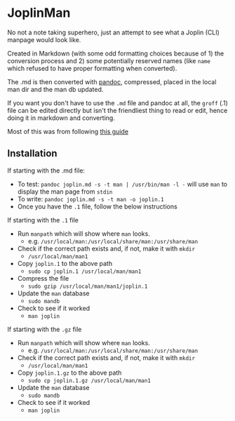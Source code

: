 # JoplinMan

No not a note taking superhero, just an attempt to see what a Joplin (CLI) manpage would look like.

Created in Markdown (with some odd formatting choices because of 1) the conversion process and 2) some potentially reserved names (like `name` which refused to have proper formatting when converted).

The .md is then converted with [pandoc](https://pandoc.org/), compressed, placed in the local man dir and the man db updated.

If you want you don't have to use the `.md` file and pandoc at all, the `groff` (.1) file can be edited directly but isn't the friendliest thing to read or edit, hence doing it in markdown and converting.

Most of this was from following [this guide](https://www.howtogeek.com/682871/how-to-create-a-man-page-on-linux/)

## Installation

If starting with the .md file:

- To test: `pandoc joplin.md -s -t man | /usr/bin/man -l -` will use `man` to display the man page from `stdin`
- To write: `pandoc joplin.md -s -t man -o joplin.1`
- Once you have the `.1` file, follow the below instructions

If starting with the `.1` file

- Run `manpath` which will show where `man` looks.
    - e.g. `/usr/local/man:/usr/local/share/man:/usr/share/man`
- Check if the correct path exists and, if not, make it with `mkdir`
    - `/usr/local/man/man1`
- Copy `joplin.1` to the above path
    - `sudo cp joplin.1 /usr/local/man/man1`
- Compress the file
    - `sudo gzip /usr/local/man/man1/joplin.1`
- Update the `man` database
    - `sudo mandb`
- Check to see if it worked
    - `man joplin`

If starting with the `.gz` file
- Run `manpath` which will show where `man` looks.
    - e.g. `/usr/local/man:/usr/local/share/man:/usr/share/man`
- Check if the correct path exists and, if not, make it with `mkdir`
    - `/usr/local/man/man1`
- Copy `joplin.1.gz` to the above path
    - `sudo cp joplin.1.gz /usr/local/man/man1`
- Update the `man` database
    - `sudo mandb`
- Check to see if it worked
    - `man joplin`

